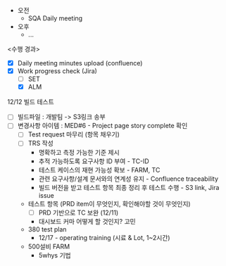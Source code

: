 - 오전
	- SQA Daily meeting
- 오후
	- ...

<수행 경과>
- [x] Daily meeting minutes upload (confluence)
- [x] Work progress check (Jira)
	- [ ] SET
	- [x] ALM

12/12 빌드 테스트
- [ ] 빌드파일 : 개발팀 -> S3링크 송부
- [ ] 변경사항 아이템 : MED#6 - Project page story complete 확인
	- [ ] Test request 마무리 (항목 채우기)
	- [ ] TRS 작성
		- 명확하고 측정 가능한 기준 제시
		- 추적 가능하도록 요구사항 ID 부여 - TC-ID
		- 테스트 케이스의 재현 가능성 확보 - FARM, TC
		- 관련 요구사항/설계 문서와의 연계성 유지 - Confluence traceability
		- 빌드 버전을 받고 테스트 항목 최종 정리 후 테스트 수행 - S3 link, Jira issue
	- 테스트 항목 (PRD item이 무엇인지, 확인해야할 것이 무엇인지)
		- [ ] PRD 기반으로 TC 보완 (12/11)
		- 대시보드 커마 어떻게 할 것인지? 고민
	- 380 test plan
		- 12/17 - operating training (시료 & Lot, 1~2시간)
	- 500설비 FARM
		- 5whys 기법